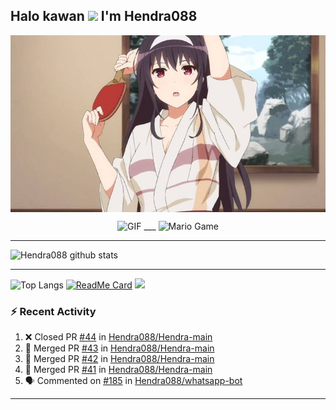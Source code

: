 ## Halo kawan <img src="https://github.com/TheDudeThatCode/TheDudeThatCode/blob/master/Assets/Hi.gif" width="29px"> I'm Hendra088
<img align="center" height="auto" src="https://github.com/Hendra088/Hendra088/blob/master/img/images%20(15).jpeg"/>

<P align="center">
<img src="https://media.giphy.com/media/4dM1U76aAQ3dbE6bc3/giphy.gif" alt="GIF" width="128" height="128"/>
___

<img src="https://github.com/TheDudeThatCode/TheDudeThatCode/blob/master/Assets/Mario_Gameplay.gif" alt="Mario Game" width="600" />

___

![Hendra088 github stats](https://github-readme-stats.vercel.app/api?username=Hendra088&show_icons=true&theme=buefy&show_owner=true)
___

![Top Langs](https://github-readme-stats.vercel.app/api/top-langs/?username=Hendra088&theme=buefy)
[![ReadMe Card](https://github-readme-stats.vercel.app/api/pin/?username=Hendra088&repo=Hendra-main&theme=buefy)](https://github.com/Hendra088/Hendra-main)
![](https://github-profile-trophy.vercel.app/?username=Hendra088&row=2&column=3)

### :zap: Recent Activity

<!--START_SECTION:activity-->
1. ❌ Closed PR [#44](https://github.com/Hendra088/Hendra-main/pull/44) in [Hendra088/Hendra-main](https://github.com/Hendra088/Hendra-main)
2. 🎉 Merged PR [#43](https://github.com/Hendra088/Hendra-main/pull/43) in [Hendra088/Hendra-main](https://github.com/Hendra088/Hendra-main)
3. 🎉 Merged PR [#42](https://github.com/Hendra088/Hendra-main/pull/42) in [Hendra088/Hendra-main](https://github.com/Hendra088/Hendra-main)
4. 🎉 Merged PR [#41](https://github.com/Hendra088/Hendra-main/pull/41) in [Hendra088/Hendra-main](https://github.com/Hendra088/Hendra-main)
5. 🗣 Commented on [#185](https://github.com/Hendra088/whatsapp-bot/issues/185) in [Hendra088/whatsapp-bot](https://github.com/Hendra088/whatsApp-bot)
<!--END_SECTION:activity-->

---

<!--START_SECTION:waka-->

<!--END_SECTION:waka-->
